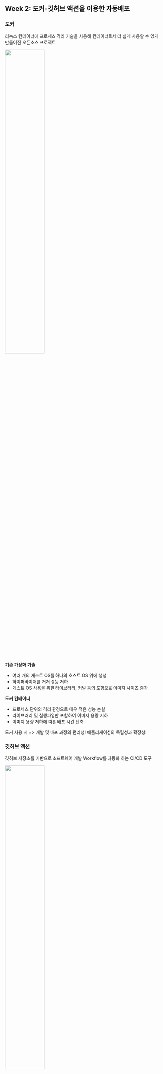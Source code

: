 ## Week 2: 도커-깃허브 액션을 이용한 자동배포

### 도커
리눅스 컨테이너에 프로세스 격리 기술을 사용해 컨테이너로서 더 쉽게 사용할 수 있게 만들어진 오픈소스 프로젝트

<img width=50% src="https://user-images.githubusercontent.com/63996052/159634175-7b3176fe-9a2f-409f-b5fd-4516807a826a.png">

<b>기존 가상화 기술</b>
  - 여러 개의 게스트 OS를 하나의 호스트 OS 위에 생성
  - 하이퍼바이저를 거쳐 성능 저하
  - 게스트 OS 사용을 위한 라이브러리, 커널 등의 포함으로 이미지 사이즈 증가 
 
<b>도커 컨테이너</b>
  - 프로세스 단위의 격리 환경으로 매우 적은 성능 손실
  - 라이브러리 및 실행파일만 포함하여 이미지 용량 저하
  - 이미지 용량 저하에 따른 배포 시간 단축

도커 사용 시 => 개발 및 배포 과정의 편리성! 애플리케이션의 독립성과 확장성!

### 깃허브 액션
깃허브 저장소를 기반으로 소프트웨어 개발 Workflow를 자동화 하는 CI/CD 도구

<img width=50% src="https://user-images.githubusercontent.com/63996052/159648278-84730dda-4f44-4881-951e-c279131ed90e.png">

- build, test, package, release, deploy 등 다양한 이벤트 기반 Workflow 생성
- Runners라고 불리는 환경에서 직접 구동 가능
- 저장소마다 최대 20개의 Workflow 등록 가능
- 각 Workflow의 Job마다 최대 6시간 동안 실행, 초과시 자동 중지
- Job에서 Github API 호출시 1시간 동안 최대 1,000번 가능

<b>장점</b>
- 다른 CI 툴과 달리 복잡하지 않은 절차, 별도 설치 필요 없음
- Workflow 복제 용이
- Github와의 통합
- 여러 OS 및 런타임 버전 동시 테스트 가능
- 모든 언어 어플리케이션 빌드, 테스트 및 배포 가능
- 설정 자체에 많은 시간을 쏟지 않아도 가능 -> 작은 규모의 프로젝트에 용이

<b>단점</b>
- 문서 부족
- 개별 Workflow 삭제 불가능
- Workflow에서 단일 Job만 실행 불가능
- 큰 규모의 프로젝트의 경우 완전하지 못한 제어

### 도커-깃허브 액션
깃허브 액션을 이용한 Docker Image Build 및 Push

![image](https://user-images.githubusercontent.com/63996052/159630360-6123b537-83fe-48f5-9406-caf8ad833e4c.png)

<b>환경</b>
```
docker
docker-compose
nginx
gunicorn
mysql
python3.8
django(>=3.0)
```

nginx는 동시접속 처리에 특화된 웹 서버 프로그램으로, Apache보다 동작이 단순하고 전달자 역할만 한다.
gunicorn은 Python WSGI(Web Server Gateway Interface)로 python으로 작성된 웹 어플리케이션과 서버 사이의 인터페이스 또는 규칙이다.


![image](https://user-images.githubusercontent.com/63996052/159658230-65687557-bd2e-42ca-aee1-25ee5168d02b.png)


nginx는 여러개의 요청을 동시에 받았을 때, 정적 파일은 클라이언트에게 바로 돌려주고 동적 파일은 gunicorn을 거쳐 django에게 요청을 넘긴다.


<b>과정</b>

`.env` 파일에 임의의 장고 시크릿 키를 생성해 입력한다.

`Dockerfile` 파일을 통해 도커 이미지를 생성한다. 이를 통해 손쉽게 동일한 이미지를 반복해서 만들 수 있다.

`docker-compose.yml` 파일로 독립된 컨테이너의 실행 옵션을 정의한다.

`docker-compose up` 커맨드를 통해 컨테이너를 개시한다.

`.env.prod` 파일에 데이터베이스(RDS) 및 EC2 ip 주소, 장고 시크릿 키 등을 입력한다.

Github Secrets-Actions에 `.env.prod`, EC2 서버 퍼블릭 DNS(IPv4) 주소, ssh key (.pem) 전문을 설정한다.

Actions 탭에서 실행하거나 master에 push 한 뒤 잠시 기다리면 다음과 같이 Github Actions 또는 EC2 DNS 주소에서 배포가 완료되었음을 확인할 수 있다.


![image](https://user-images.githubusercontent.com/63996052/159650798-0bd37772-1692-47e0-9d96-3698023c1da7.png)

![image](https://user-images.githubusercontent.com/63996052/159661427-7a280fee-1dfc-4225-9aca-c92dfe7c541d.png)

<hr>

## Week 3: 인스타그램 데이터 모델링
### 인스타그램 서비스 설명 ('사진, 영상 업로드' 기능만)
모든 서비스는 유저 로그인 기반으로 동작
- 게시글에 사진, 동영상 등록 (1개 이상)
- 게시글에 댓글 (0개 이상)
- 게시글에 좋아요 (0개 이상)
- 게시글 삭제
- 댓글 삭제
- 좋아요 취소

### 모델 설명
<img width=75% src="https://user-images.githubusercontent.com/63996052/160544304-65b9f2bf-bd1f-46da-aa8a-aa45e7a2421a.png">

**[Profile]**
- 장고에서 기본으로 제공하는 auth_user와 OneToOne Link with User Model (OneToOneField)
- 이름, 사용자 이름(아이디), 비밀번호 등의 정보는 User 테이블 참조
- 휴대전화 번호, 웹사이트, 소개 컬럼
- 사진, 영상 업로드 기능에만 집중하기 위해 유저의 다른 정보들은 생략

**[Post]**
- User와 1:N 관계, user_id (Foreignkey)
- 내용 컬럼, 생성 날짜, 삭제 여부

**[File]**
- Post와 1:N 관계, post_id (Foreignkey)
- 타입(이미지/비디오), 해당 파일의 url 주소 컬럼

**[Like]**
- User와 N:M, Post와 N:M 관계 (ManyToManyField)
- 생성 날짜, 삭제 여부

**[Comment]**
- User와 N:M, Post와 N:M 관계 (ManyToManyField)
- 내용 컬럼, 생성 날짜, 삭제 여부 

### ORM 적용해보기
임의의 User를 하나 생성하고, 해당 유저를 ForeignKey 필드로 포함하는 Post 모델을 선택하여 진행
  
1. 데이터베이스에 해당 모델 객체 3개 넣기

 **ORM 쿼리**
 ```
 one = Post.objects.create(content="첫번째 게시글", user_id=1)
 two = Post.objects.create(content="두번째 게시글", user_id=1)
 thr = Post.objects.create(content="세번째 게시글", user_id=1)
 ```
 **결과화면**
 ![image](https://user-images.githubusercontent.com/63996052/160549121-7526685d-f6ee-4687-b943-50aefb88db65.png)

  
2. 삽입한 객체들을 쿼리셋으로 조회해보기 (단, 객체들이 객체의 특성을 나타내는 구분가능한 이름으로 보여야 함)

 **ORM 쿼리**
 ```
 Post.objects.all()
 ```
 **결과화면**
 ![image](https://user-images.githubusercontent.com/63996052/160549260-11b31257-cc3a-49a9-b90f-8fdb0e66d3bf.png)

  
3. filter 함수 사용해보기

 **ORM 쿼리**
 ```
 Post.objects.filter(id=2)
 Post.objects.filter(user_id=1)
 Post.objects.filter(content="첫번째 게시글")
 ```
**결과화면**
  ![image](https://user-images.githubusercontent.com/63996052/160549484-dbe25899-da79-474b-92ea-f07cfda51ae8.png)


### 회고
장고와 같이 모델링하는 환경을 처음 접해보기 때문에, 데이터베이스를 설계하는 과정에서 다양한 고민이 있었다.

이전에 해오던 대로 soft delete를 사용하는 것이 맞는지, CharField, TextField를 되도록이면 null=true 상태로 작성하지 않는 것이 맞는지 고민했다.

또 인스타그램의 사진, 영상 등록이라는 주요 기능만을 고려하기 위해 많은 컬럼을 쳐내는 과정이 있었다.

예를 들면 수정 시점은 기록할 필요가 없다고 느껴 updated_at과 같은 값을 사용하지 않았는데, 유의미한 데이터만 남았기를 바란다.

마지막으로 깃허브 액션 확인 결과 제대로 배포되지 않음을 확인하여 이를 해결해야할 것 같다.

